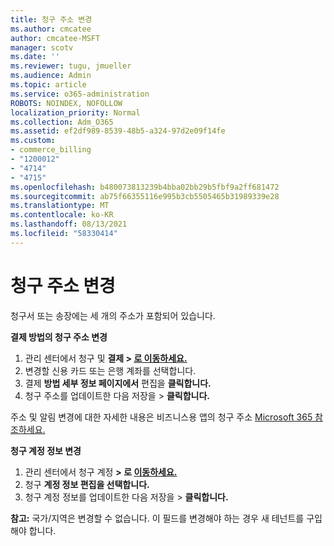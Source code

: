 ```yaml
---
title: 청구 주소 변경
ms.author: cmcatee
author: cmcatee-MSFT
manager: scotv
ms.date: ''
ms.reviewer: tugu, jmueller
ms.audience: Admin
ms.topic: article
ms.service: o365-administration
ROBOTS: NOINDEX, NOFOLLOW
localization_priority: Normal
ms.collection: Adm_O365
ms.assetid: ef2df989-8539-48b5-a324-97d2e09f14fe
ms.custom:
- commerce_billing
- "1200012"
- "4714"
- "4715"
ms.openlocfilehash: b480073813239b4bba02bb29b5fbf9a2ff681472
ms.sourcegitcommit: ab75f66355116e995b3cb5505465b31989339e28
ms.translationtype: MT
ms.contentlocale: ko-KR
ms.lasthandoff: 08/13/2021
ms.locfileid: "58330414"
---
```

# <a name="change-your-billing-address"></a>청구 주소 변경

청구서 또는 송장에는 세 개의 주소가 포함되어 있습니다.

**결제 방법의 청구 주소 변경**

1. 관리 센터에서 청구 및 **결제 > [로 이동하세요.](https://go.microsoft.com/fwlink/p/?linkid=2018806)**
2. 변경할 신용 카드 또는 은행 계좌를 선택합니다.
3. 결제 **방법 세부 정보 페이지에서** 편집을 **클릭합니다.**
4. 청구 주소를 업데이트한 다음 저장을 > **클릭합니다.**

주소 및 알림 변경에 대한 자세한 내용은 비즈니스용 앱의 청구 주소 [Microsoft 365 참조하세요.](https://docs.microsoft.com/microsoft-365/commerce/billing-and-payments/change-your-billing-addresses)

**청구 계정 정보 변경**

1. 관리 센터에서 청구 계정 **> 로 [이동하세요.](https://admin.microsoft.com/Adminportal/Home?source=applauncher#/BillingAccounts/billing-accounts)**
2. 청구 **계정 정보 편집을 선택합니다.**
3. 청구 계정 정보를 업데이트한 다음 저장을 > **클릭합니다.**

**참고:** 국가/지역은 변경할 수 없습니다. 이 필드를 변경해야 하는 경우 새 테넌트를 구입해야 합니다.
